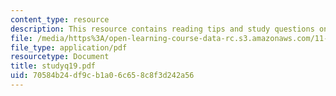 ```yaml
---
content_type: resource
description: This resource contains reading tips and study questions on session 19.
file: /media/https%3A/open-learning-course-data-rc.s3.amazonaws.com/11-201-gateway-planning-action-fall-2005/70584b24df9cb1a06c658c8f3d242a56_studyq19.pdf
file_type: application/pdf
resourcetype: Document
title: studyq19.pdf
uid: 70584b24-df9c-b1a0-6c65-8c8f3d242a56
---
```

